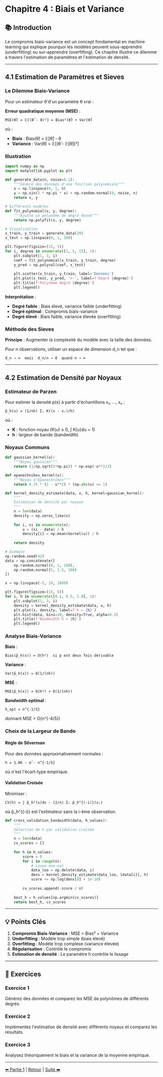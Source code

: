 # Chapitre 4 : Biais et Variance

## 📚 Introduction

Le compromis biais-variance est un concept fondamental en machine learning qui explique pourquoi les modèles peuvent sous-apprendre (underfitting) ou sur-apprendre (overfitting). Ce chapitre illustre ce dilemme à travers l'estimation de paramètres et l'estimation de densité.

---

## 4.1 Estimation de Paramètres et Sieves

### Le Dilemme Biais-Variance

Pour un estimateur θ̂ d'un paramètre θ vrai :

**Erreur quadratique moyenne (MSE)** :
```
MSE(θ̂) = 𝔼[(θ̂ - θ)²] = Bias²(θ̂) + Var(θ̂)
```

où :
- **Biais** : Bias(θ̂) = 𝔼[θ̂] - θ
- **Variance** : Var(θ̂) = 𝔼[(θ̂ - 𝔼[θ̂])²]

### Illustration

```python
import numpy as np
import matplotlib.pyplot as plt

def generate_data(n, noise=0.1):
    """Génère des données d'une fonction polynomiale"""
    x = np.linspace(0, 1, n)
    y = np.sin(2 * np.pi * x) + np.random.normal(0, noise, n)
    return x, y

# Différents modèles
def fit_polynomial(x, y, degree):
    """Ajuste un polynôme de degré donné"""
    return np.polyfit(x, y, degree)

# Visualisation
x_train, y_train = generate_data(20)
x_test = np.linspace(0, 1, 100)

plt.figure(figsize=(15, 5))
for i, degree in enumerate([1, 5, 15], 1):
    plt.subplot(1, 3, i)
    coef = fit_polynomial(x_train, y_train, degree)
    y_pred = np.polyval(coef, x_test)
    
    plt.scatter(x_train, y_train, label='Données')
    plt.plot(x_test, y_pred, 'r-', label=f'Degré {degree}')
    plt.title(f'Polynôme degré {degree}')
    plt.legend()
```

**Interprétation** :
- **Degré faible** : Biais élevé, variance faible (underfitting)
- **Degré optimal** : Compromis biais-variance
- **Degré élevé** : Biais faible, variance élevée (overfitting)

### Méthode des Sieves

**Principe** : Augmenter la complexité du modèle avec la taille des données.

Pour n observations, utiliser un espace de dimension d_n tel que :
```
d_n → ∞  mais  d_n/n → 0  quand n → ∞
```

---

## 4.2 Estimation de Densité par Noyaux

### Estimateur de Parzen

Pour estimer la densité p(x) à partir d'échantillons x₁, ..., xₙ :

```
p̂_h(x) = (1/nh) Σᵢ K((x - xᵢ)/h)
```

où :
- **K** : fonction noyau (K(u) ≥ 0, ∫ K(u)du = 1)
- **h** : largeur de bande (bandwidth)

### Noyaux Communs

```python
def gaussian_kernel(u):
    """Noyau gaussien"""
    return (1/np.sqrt(2*np.pi)) * np.exp(-u**2/2)

def epanechnikov_kernel(u):
    """Noyau d'Epanechnikov"""
    return 0.75 * (1 - u**2) * (np.abs(u) <= 1)

def kernel_density_estimate(data, x, h, kernel=gaussian_kernel):
    """
    Estimation de densité par noyaux
    """
    n = len(data)
    density = np.zeros_like(x)
    
    for i, xi in enumerate(x):
        u = (xi - data) / h
        density[i] = np.mean(kernel(u)) / h
    
    return density

# Exemple
np.random.seed(42)
data = np.concatenate([
    np.random.normal(0, 1, 100),
    np.random.normal(5, 1.5, 100)
])

x = np.linspace(-5, 10, 1000)

plt.figure(figsize=(15, 5))
for i, h in enumerate([0.1, 0.5, 2.0], 1):
    plt.subplot(1, 3, i)
    density = kernel_density_estimate(data, x, h)
    plt.plot(x, density, label=f'h = {h}')
    plt.hist(data, bins=30, density=True, alpha=0.3)
    plt.title(f'Bandwidth h = {h}')
    plt.legend()
```

### Analyse Biais-Variance

**Biais** :
```
Bias(p̂_h(x)) = O(h²)  si p est deux fois dérivable
```

**Variance** :
```
Var(p̂_h(x)) = O(1/(nh))
```

**MSE** :
```
MSE(p̂_h(x)) = O(h⁴) + O(1/(nh))
```

**Bandwidth optimal** :
```
h_opt ∝ n^{-1/5}
```

donnant MSE = O(n^{-4/5})

### Choix de la Largeur de Bande

#### Règle de Silverman

Pour des données approximativement normales :
```
h = 1.06 · σ̂ · n^{-1/5}
```

où σ̂ est l'écart-type empirique.

#### Validation Croisée

Minimiser :
```
CV(h) = ∫ p̂_h²(x)dx - (2/n) Σᵢ p̂_h^{(-i)}(xᵢ)
```

où p̂_h^{(-i)} est l'estimateur sans la i-ème observation.

```python
def cross_validation_bandwidth(data, h_values):
    """
    Sélection de h par validation croisée
    """
    n = len(data)
    cv_scores = []
    
    for h in h_values:
        score = 0
        for i in range(n):
            # Leave-one-out
            data_loo = np.delete(data, i)
            dens = kernel_density_estimate(data_loo, [data[i]], h)
            score += np.log(dens[0] + 1e-10)
        
        cv_scores.append(-score / n)
    
    best_h = h_values[np.argmin(cv_scores)]
    return best_h, cv_scores
```

---

## 💡 Points Clés

1. **Compromis Biais-Variance** : MSE = Bias² + Variance
2. **Underfitting** : Modèle trop simple (biais élevé)
3. **Overfitting** : Modèle trop complexe (variance élevée)
4. **Régularisation** : Contrôle le compromis
5. **Estimation de densité** : Le paramètre h contrôle le lissage

---

## 📝 Exercices

### Exercice 1
Générez des données et comparez les MSE de polynômes de différents degrés.

### Exercice 2
Implémentez l'estimation de densité avec différents noyaux et comparez les résultats.

### Exercice 3
Analysez théoriquement le biais et la variance de la moyenne empirique.

---

[⬅️ Partie 1](../partie-1-fondements/chapitre-03-optimisation.md) | [Retour](../README.md) | [Suite ➡️](./chapitre-05-prediction-concepts.md)

